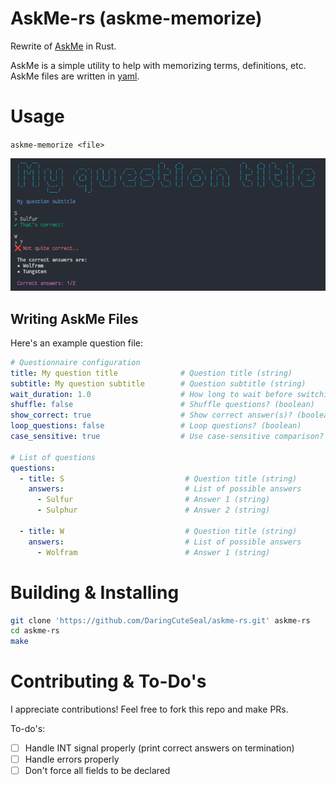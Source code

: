 # AskMe-rs (askme-memorize)
Rewrite of [AskMe](https://github.com/DaringCuteSeal/askme) in Rust.

AskMe is a simple utility to help with memorizing terms, definitions, etc. AskMe files are written in [yaml](https://yaml.org/).

# Usage
`askme-memorize <file>`

![Demo](demo.png)


## Writing AskMe Files
Here's an example question file:

```yaml
# Questionnaire configuration
title: My question title              # Question title (string)
subtitle: My question subtitle        # Question subtitle (string)
wait_duration: 1.0                    # How long to wait before switching question (int/float)
shuffle: false                        # Shuffle questions? (boolean)
show_correct: true                    # Show correct answer(s)? (boolean)
loop_questions: false                 # Loop questions? (boolean)
case_sensitive: true                  # Use case-sensitive comparison? (boolean)

# List of questions
questions:
  - title: S                           # Question title (string)
    answers:                           # List of possible answers
      - Sulfur                         # Answer 1 (string)
      - Sulphur                        # Answer 2 (string)
  
  - title: W                           # Question title (string)
    answers:                           # List of possible answers
      - Wolfram                        # Answer 1 (string)
```


# Building & Installing
```sh
git clone 'https://github.com/DaringCuteSeal/askme-rs.git' askme-rs
cd askme-rs
make
```

# Contributing & To-Do's
I appreciate contributions! Feel free to fork this repo and make PRs.

To-do's:
- [ ] Handle INT signal properly (print correct answers on termination)
- [ ] Handle errors properly
- [ ] Don't force all fields to be declared